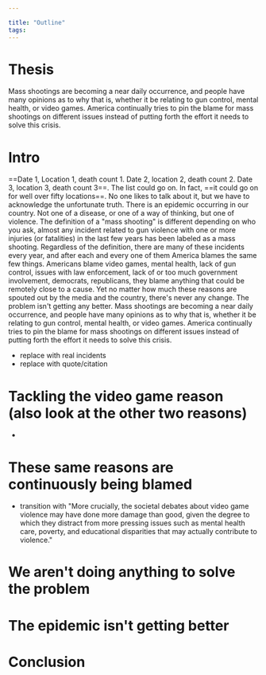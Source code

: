 ```yaml
---

title: "Outline"
tags:
---
```

# Thesis
Mass shootings are becoming a near daily occurrence, and people have many opinions as to why that is, whether it be relating to gun control, mental health, or video games. America continually tries to pin the blame for mass shootings on different issues instead of putting forth the effort it needs to solve this crisis.

# Intro
==Date 1, Location 1, death count 1. Date 2, location 2, death count 2. Date 3, location 3, death count 3==. The list could go on. In fact, ==it could go on for well over fifty locations==. No one likes to talk about it, but we have to acknowledge the unfortunate truth. There is an epidemic occurring in our country. Not one of a disease, or one of a way of thinking, but one of violence. The definition of a "mass shooting" is different depending on who you ask, almost any incident related to gun violence with one or more injuries (or fatalities) in the last few years has been labeled as a mass shooting. Regardless of the definition, there are many of these incidents every year, and after each and every one of them America blames the same few things. Americans blame video games, mental health, lack of gun control, issues with law enforcement, lack of or too much government involvement, democrats, republicans, they blame anything that could be remotely close to a cause. Yet no matter how much these reasons are spouted out by the media and the country, there's never any change. The problem isn't getting any better. Mass shootings are becoming a near daily occurrence, and people have many opinions as to why that is, whether it be relating to gun control, mental health, or video games. America continually tries to pin the blame for mass shootings on different issues instead of putting forth the effort it needs to solve this crisis.
- replace with real incidents
- replace with quote/citation
# Tackling the video game reason (also look at the other two reasons)
- 
# These same reasons are continuously being blamed
- transition with  "More crucially, the societal debates about video game violence may have done more damage than good, given the degree to which they distract from more pressing issues such as mental health care, poverty, and educational disparities that may actually contribute to violence."
# We aren't doing anything to solve the problem
# The epidemic isn't getting better
# Conclusion